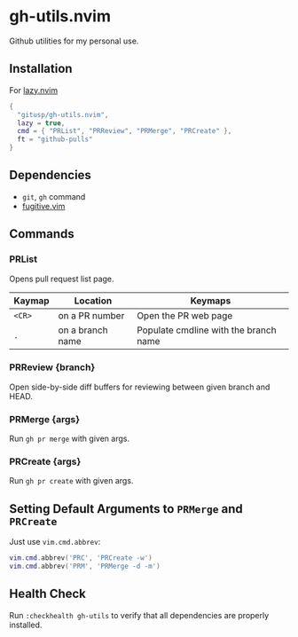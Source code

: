 gh-utils.nvim
===

Github utilities for my personal use.

## Installation

For [lazy.nvim](https://github.com/folke/lazy.nvim)

```lua
{
  "gitusp/gh-utils.nvim",
  lazy = true,
  cmd = { "PRList", "PRReview", "PRMerge", "PRCreate" },
  ft = "github-pulls"
}
```

## Dependencies

- `git`, `gh` command
- [fugitive.vim](https://github.com/tpope/vim-fugitive)

## Commands

### PRList

Opens pull request list page.

| Kaymap | Location         | Keymaps                               |
|--------|------------------|---------------------------------------|
| `<CR>` | on a PR number   | Open the PR web page                  |
| `.`    | on a branch name | Populate cmdline with the branch name |

### PRReview {branch}

Open side-by-side diff buffers for reviewing between given branch and HEAD.

### PRMerge {args}

Run `gh pr merge` with given args.

### PRCreate {args}

Run `gh pr create` with given args.

## Setting Default Arguments to `PRMerge` and `PRCreate`

Just use `vim.cmd.abbrev`:

```lua
vim.cmd.abbrev('PRC', 'PRCreate -w')
vim.cmd.abbrev('PRM', 'PRMerge -d -m')
```

## Health Check

Run `:checkhealth gh-utils` to verify that all dependencies are properly installed.
